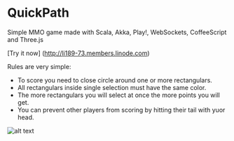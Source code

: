 QuickPath
=========

Simple MMO game made with Scala, Akka, Play!, WebSockets, CoffeeScript and Three.js  
  
[Try it now] (http://li189-73.members.linode.com)

Rules are very simple:

- To score you need to close circle around one or more rectangulars.
- All rectangulars inside single selection must have the same color.
- The more rectangulars you will select at once the more points you will get.
- You can prevent other players from scoring by hitting their tail with yuor head. 

![alt text](http://oi49.tinypic.com/1icyoj.jpg "Gameplay")
